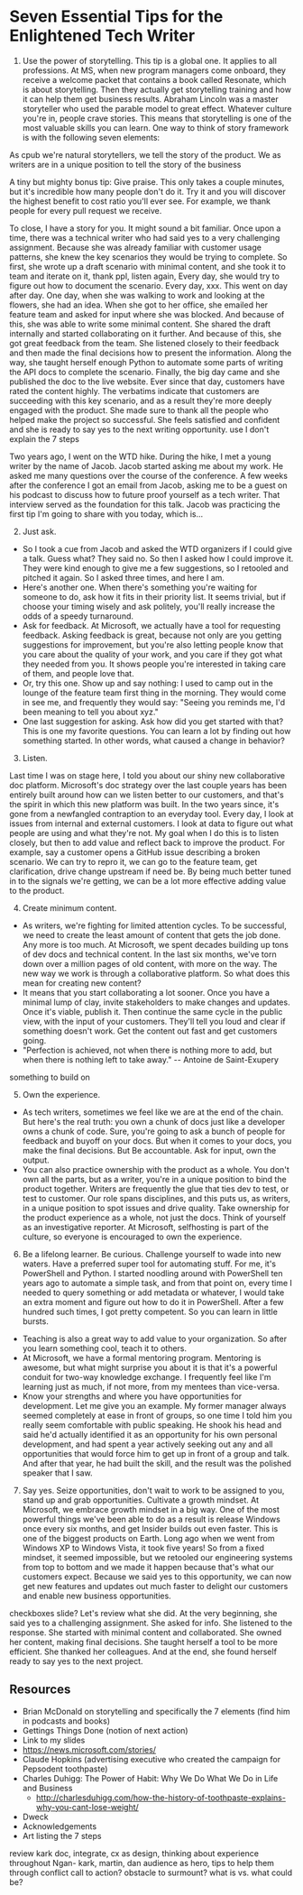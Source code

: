 
# Seven Essential Tips for the Enlightened Tech Writer

1. Use the power of storytelling. This tip is a global one. It applies to all professions. At MS, when new program managers come onboard, they receive a welcome packet that contains a book called Resonate, which is about storytelling. Then they actually get storytelling training and how it can help them get business results. Abraham Lincoln was a master storyteller who used the parable model to great effect. Whatever culture you're in, people crave stories. This means that storytelling is one of the most valuable skills you can learn. <!--introduce where this came from?-->One way to think of story framework is with the following seven elements:
 
As cpub we're natural storytellers, we tell the story of the product. We as writers are in a unique position to tell the story of the business

A tiny but mighty bonus tip: Give praise. This only takes a couple minutes, but it's incredible how many people don't do it. Try it and you will discover the highest benefit to cost ratio you'll ever see. For example, we thank people for every pull request we receive.

To close, I have a story for you. It might sound a bit familiar. Once upon a time, there was a technical writer who had said yes to a very challenging assignment. Because she was already familiar with customer usage patterns, she knew the key scenarios they would be trying to complete. So first, she wrote up a draft scenario with minimal content, and she took it to team and iterate on it, thank ppl, listen again, Every day, she would try to figure out how to document the scenario. Every day, xxx. This went on day after day. One day, when she was walking to work and looking at the flowers, she had an idea. When she got to her office, she emailed her feature team and asked for input where she was blocked. And because of this, she was able to write some minimal content. She shared the draft internally and started collaborating on it further. And because of this, she got great feedback from the team. She listened closely to their feedback and then made the final decisions how to present the information. Along the way, she taught herself enough Python to automate some parts of writing the API docs to complete the scenario. Finally, the big day came and she published the doc to the live website. Ever since that day, customers have rated the content highly. The verbatims indicate that customers are succeeding with this key scenario, and as a result they're more deeply engaged with the product. She made sure to thank all the people who helped make the project so successful. She feels satisfied and confident and she is ready to say yes to the next writing opportunity.
use I
don't explain the 7 steps

Two years ago, I went on the WTD hike. During the hike, I met a young writer by the name of Jacob. Jacob started asking me about my work. He asked me many questions over the course of the conference. A few weeks after the conference I got an email from Jacob, asking me to be a guest on his podcast to discuss how to future proof yourself as a tech writer. That interview served as the foundation for this talk. Jacob was practicing the first tip I'm going to share with you today, which is...

2. Just ask.

* So I took a cue from Jacob and asked the WTD organizers if I could give a talk. Guess what? They said no. So then I asked how I could improve it. They were kind enough to give me a few suggestions, so I retooled and pitched it again. So I asked three times, and here I am.
* Here's another one. When there's something you're waiting for someone to do, ask how it fits in their priority list. It seems trivial, but if choose your timing wisely and ask politely, you'll really increase the odds of a speedy turnaround.
* Ask for feedback. At Microsoft, we actually have a tool for requesting feedback. Asking feedback is great, because not only are you getting suggestions for improvement, but you're also letting people know that you care about the quality of your work, and you care if they got what they needed from you. It shows people you're interested in taking care of them, and people love that.
* Or, try this one. Show up and say nothing: I used to camp out in the lounge of the feature team first thing in the morning. They would come in see me, and frequently they would say: "Seeing you reminds me, I'd been meaning to tell you about xyz."
* One last suggestion for asking. Ask how did you get started with that? This is one my favorite questions. You can learn a lot by finding out how something started. In other words, what caused a change in behavior?

3. Listen.

Last time I was on stage here, I told you about our shiny new collaborative doc platform. Microsoft's doc strategy over the last couple years has been entirely built around how can we listen better to our customers, and that's the spirit in which this new platform was built. In the two years since, it's gone from a newfangled contraption to an everyday tool. Every day, I look at issues from internal and external customers. I look at data to figure out what people are using and what they're not. My goal when I do this is to listen closely, but then to add value and reflect back to improve the product. For example, say a customer opens a GitHub issue describing a broken scenario. We can try to repro it, we can go to the feature team, get clarification, drive change upstream if need be. By being much better tuned in to the signals we're getting, we can be a lot more effective adding value to the product.

4. Create minimum content.

* As writers, we're fighting for limited attention cycles. To be successful, we need to create the least amount of content that gets the job done. Any more is too much. At Microsoft, we spent decades building up tons of dev docs and technical content. In the last six months, we've torn down over a million pages of old content, with more on the way. The new way we work is through a collaborative platform. So what does this mean for creating new content?
* It means that you start collaborating a lot sooner. Once you have a minimal lump of clay, invite stakeholders to make changes and updates. Once it's viable, publish it. Then continue the same cycle in the public view, with the input of your customers. They'll tell you loud and clear if something doesn't work. Get the content out fast and get customers going.
* "Perfection is achieved, not when there is nothing more to add, but when there is nothing left to take away." -- Antoine de Saint-Exupery

something to build on

5. Own the experience.

* As tech writers, sometimes we feel like we are at the end of the chain. But here's the real truth: you own a chunk of docs just like a developer owns a chunk of code. Sure, you're going to ask a bunch of people for feedback and buyoff on your docs. But when it comes to your docs, you make the final decisions.  But Be accountable. Ask for input, own the output.
* You can also practice ownership with the product as a whole. You don't own all the parts, but as a writer, you're in a unique position to bind the product together. Writers are frequently the glue that ties dev to test, or test to customer. Our role spans disciplines, and this puts us, as writers, in a unique position to spot issues and drive quality. Take ownership for the product experience as a whole, not just the docs. Think of yourself as an investigative reporter. At Microsoft, selfhosting is part of the culture, so everyone is encouraged to own the experience.

6. Be a lifelong learner. Be curious. Challenge yourself to wade into new waters. Have a preferred super tool for automating stuff.  For me, it's PowerShell and Python. I started noodling around with PowerShell ten years ago to automate a simple task, and from that point on, every time I needed to query something or add metadata or whatever, I would take an extra moment and figure out how to do it in PowerShell. After a few hundred such times, I got pretty competent. So you can learn in little bursts.
* Teaching is also a great way to add value to your organization. So after you learn something cool, teach it to others.
* At Microsoft, we have a formal mentoring program. Mentoring is awesome, but what might surprise you about it is that it's a powerful conduit for two-way knowledge exchange. I frequently feel like I'm learning just as much, if not more, from my mentees than vice-versa.
* Know your strengths and where you have opportunities for development. Let me give you an example. My former manager always seemed completely at ease in front of groups, so one time I told him you really seem comfortable with public speaking. He shook his head and said he'd actually identified it as an opportunity for his own personal development, and had spent a year actively seeking out any and all opportunities that would force him to get up in front of a group and talk. And after that year, he had built the skill, and the result was the polished speaker that I saw.

7. Say yes. Seize opportunities, don't wait to work to be assigned to you, stand up and grab opportunities. Cultivate a growth mindset. At Microsoft, we embrace growth mindset in a big way. One of the most powerful things we've been able to do as a result is release Windows once every six months, and get Insider builds out even faster. This is one of the biggest products on Earth. Long ago when we went from Windows XP to Windows Vista, it took five years! So from a fixed mindset, it seemed impossible, but we retooled our engineering systems from top to bottom and we made it happen because that's what our customers expect. Because we said yes to this opportunity, we can now get new features and updates out much faster to delight our customers and enable new business opportunities.


checkboxes slide?
Let's review what she did. At the very beginning, she said yes to a challenging assignment. She asked for info. She listened to the response. She started with minimal content and collaborated. She owned her content, making final decisions. She taught herself a tool to be more efficient. She thanked her colleagues. And at the end, she found herself ready to say yes to the next project.
<!--need a step-by-step circular diagram here-->

## Resources

* Brian McDonald on storytelling and specifically the 7 elements (find him in podcasts and books)
* Gettings Things Done (notion of next action)
* Link to my slides
* https://news.microsoft.com/stories/
* Claude Hopkins (advertising executive who created the campaign for Pepsodent toothpaste)
* Charles Duhigg: The Power of Habit: Why We Do What We Do in Life and Business
    * http://charlesduhigg.com/how-the-history-of-toothpaste-explains-why-you-cant-lose-weight/
* Dweck
* Acknowledgements
* Art listing the 7 steps

<!-- listen for intent
add more "we at MS do x"

When you tell a story, start with appropriate context.
How many times has someone started telling you something and not provided the context? Or come into your office and started in the middle of the problem?
Think of Apple commercials that showed you how to use the iPhone. Ad as tutorial! Then they put up a web page with links to the apps shown. Think of Claude Hopkins, who created the demand for toothpaste.
Define the problem. Things were going great, and then... you hit this problem. Here's how to use our product to solve your problem! Just use the following steps.
When you speak with authenticity, you build brand trust and create a more human experience.
Tell your story on social media.

5. Corollary: own your product.

In this talk, I'll give you seven essential tips that will help you become a more effective tech writer. These are core principles that have guided me during almost two decades in the business.
At the end, I'll toss in a tiny but mighty bonus tip, and then I'll tell you a story. Ready? Here we go.

   1. Once upon a time...
    2. And every day... - had lots of knowledge background reading read specs, research
    3. Until one day... couldn't get any further
    4. And because of this... min content
    5. And because of this... they freaked out
    6. Until finally... - mtg and fix
    7. And ever since that day... good telemetry, know to ask sooner

-->

review kark doc, integrate, cx as design, thinking about experience throughout
Ngan- kark, martin, dan
audience as hero, tips to help them through conflict
call to action? obstacle to surmount? what is vs. what could be?
